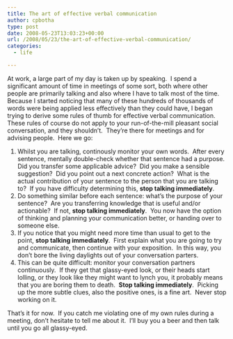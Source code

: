```yaml
---
title: The art of effective verbal communication
author: cpbotha
type: post
date: 2008-05-23T13:03:23+00:00
url: /2008/05/23/the-art-of-effective-verbal-communication/
categories:
  - life

---
```

At work, a large part of my day is taken up by speaking.  I spend a significant amount of time in meetings of some sort, both where other people are primarily talking and also where I have to talk most of the time.  Because I started noticing that many of these hundreds of thousands of words were being applied less effectively than they could have, I began trying to derive some rules of thumb for effective verbal communication.  These rules of course do not apply to your run-of-the-mill pleasant social conversation, and they shouldn’t.  They’re there for meetings and for advising people.  Here we go:

  1. Whilst you are talking, continously monitor your own words.  After every sentence, mentally double-check whether that sentence had a purpose.  Did you transfer some applicable advice?  Did you make a sensible suggestion?  Did you point out a next concrete action?  What is the actual contribution of your sentence to the person that you are talking to?  If you have difficulty determining this, **stop talking immediately**.
  2. Do something similar before each sentence: what’s the purpose of your sentence?  Are you transferring knowledge that is useful and/or actionable?  If not, **stop talking immediately**.  You now have the option of thinking and planning your communication better, or handing over to someone else.
  3. If you notice that you might need more time than usual to get to the point, **stop talking immediately**.  First explain what you are going to try and communicate, then continue with your exposition.  In this way, you don’t bore the living daylights out of your conversation parters.
  4. This can be quite difficult: monitor your conversation partners continuously.  If they get that glassy-eyed look, or their heads start lolling, or they look like they might want to lynch you, it probably means that you are boring them to death.  **Stop talking immediately**.  Picking up the more subtle clues, also the positive ones, is a fine art.  Never stop working on it.

That’s it for now.  If you catch me violating one of my own rules during a meeting, don’t hesitate to tell me about it.  I’ll buy you a beer and then talk until you go all glassy-eyed.
